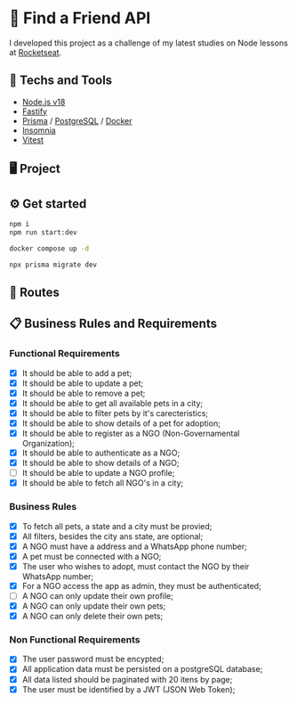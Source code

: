 <!--

TODO:
- Prepare and generate insomnia json
- Update Readme
- Submit to Rocketseat
- Do some extras ⬇️

-->

<!-- https://efficient-sloth-d85.notion.site/Desafio-03-0b927eb32dbd4f21ab40224ffdf6cf19 -->

# 🐩 Find a Friend API
I developed this project as a challenge of my latest studies on Node lessons at [Rocketseat](https://www.rocketseat.com.br).

## 🚀 Techs and Tools
- [Node.js v18](https://nodejs.org/)
- [Fastify](https://fastify.dev)
- [Prisma](https://www.prisma.io) / [PostgreSQL](https://www.postgresql.org/)  / [Docker](https://www.docker.com/)
- [Insomnia](https://insomnia.rest/)
- [Vitest](https://vitest.dev/)


## 🖥️ Project
<!-- WRITE ABOUT THE PROJECT -->

## ⚙️ Get started
```zsh
npm i
npm run start:dev

docker compose up -d

npx prisma migrate dev
```

## 🔗 Routes
<!-- GENERATE AND TEST -->
<!-- [![Run in Insomnia}](https://insomnia.rest/images/run.svg)](https://insomnia.rest/run/?label=Ignite%20Node.js%3A%20Find%20a%20Friend%20API%0A&uri=https://raw.githubusercontent.com/rcrdk/find-a-friend-nodejs-api/main/insomnia.json) -->

## 📋 Business Rules and Requirements

### Functional Requirements
- [x] It should be able to add a pet;
- [x] It should be able to update a pet;
- [x] It should be able to remove a pet;
- [x] It should be able to get all available pets in a city;
- [x] It should be able to filter pets by it's carecteristics;
- [x] It should be able to show details of a pet for adoption;
- [x] It should be able to register as a NGO (Non-Governamental Organization);
- [x] It should be able to authenticate as a NGO;
- [x] It should be able to show details of a NGO;
- [ ] It should be able to update a NGO profile;
- [x] It should be able to fetch all NGO's in a city;

### Business Rules
- [x] To fetch all pets, a state and a city must be provied;
- [x] All filters, besides the city ans state, are optional;
- [x] A NGO must have a address and a WhatsApp phone number;
- [x] A pet must be connected with a NGO;
- [x] The user who wishes to adopt, must contact the NGO by their WhatsApp number;
- [x] For a NGO access the app as admin, they must be authenticated;
- [ ] A NGO can only update their own profile;
- [x] A NGO can only update their own pets;
- [x] A NGO can only delete their own pets;

### Non Functional Requirements
- [x] The user password must be encypted;
- [x] All application data must be persisted on a postgreSQL database;
- [x] All data listed should be paginated with 20 itens by page;
- [x] The user must be identified by a JWT (JSON Web Token);